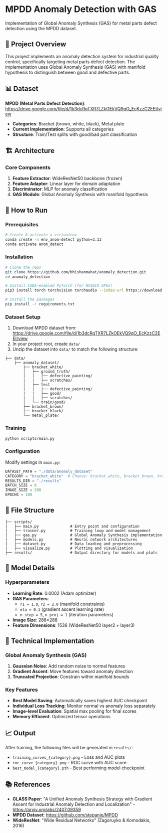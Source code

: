 # MPDD Anomaly Detection with GAS

Implementation of Global Anomaly Synthesis (GAS) for metal parts defect detection using the MPDD dataset.

## 🎯 Project Overview

This project implements an anomaly detection system for industrial quality control, specifically targeting metal parts defect detection. The implementation uses Global Anomaly Synthesis (GAS) with manifold hypothesis to distinguish between good and defective parts.

## 📊 Dataset

**MPDD (Metal Parts Defect Detection)**: https://drive.google.com/file/d/1b3dcRqTXR7LZkOEkVQ9qO_EcKzzC2EEI/view
- **Categories**: Bracket (brown, white, black), Metal plate
- **Current Implementation**: Supports all categories
- **Structure**: Train/Test splits with good/bad part classification

## 🏗️ Architecture

### Core Components
1. **Feature Extractor**: WideResNet50 backbone (frozen)
2. **Feature Adaptor**: Linear layer for domain adaptation  
3. **Discriminator**: MLP for anomaly classification
4. **GAS Module**: Global Anomaly Synthesis with manifold hypothesis

## 🚀 How to Run

### Prerequisites
```bash
# Create & activate a virtualenv
conda create -n env_anom-detect python=3.13
conda activate anom_detect
```

### Installation
```bash
# Clone the repo
git clone https://github.com/bhishanmahat/anomaly_detection.git
cd anomaly_detection

# Install CUDA‑enabled PyTorch (for NVIDIA GPUs)
pip3 install torch torchvision torchaudio --index-url https://download.pytorch.org/whl/cu128

# Install the packages
pip install -r requirements.txt

```

### Dataset Setup
1. Download MPDD dataset from: https://drive.google.com/file/d/1b3dcRqTXR7LZkOEkVQ9qO_EcKzzC2EEI/view
2. In your project root, create `data/`
3. Unzip the dataset into `data/` to match the following structure:
```
├── data/
    ├── anomaly_dataset/
        ├── bracket_white/
        │   ├── ground_truth/
        |   |   ├── defective_painting/
        |   |   ├── scratches/ 
        │   ├── test
        |   |   ├── defective_painting/
        |   |   ├── good/
        |   |   ├── scratches/ 
        │   └── train/good/
        ├── bracket_brown/
        ├── bracket_black/
        └── metal_plate/
```

### Training
```bash
python scripts/main.py
```

### Configuration
Modify settings in `main.py`:
```python
DATASET_PATH = "./data/anomaly_dataset"
CATEGORY = "bracket_white"  # Choose: bracket_white, bracket_brown, bracket_black, metal_plate
RESULTS_DIR = "./results"
BATCH_SIZE = 8
IMAGE_SIZE = 288
EPOCHS = 100
```

## 📁 File Structure

```
├── scripts/
|   ├── main.py              # Entry point and configuration
|   ├── trainer.py           # Training loop and model management
|   ├── gas.py               # Global Anomaly Synthesis implementation
|   ├── models.py            # Neural network architectures
|   ├── dataset.py           # Data loading and preprocessing
|   ├── visualize.py         # Plotting and visualization
├── results/                 # Output directory for models and plots
```

## 🔧 Model Details

### Hyperparameters
- **Learning Rate**: 0.0002 (Adam optimizer)
- **GAS Parameters**:
  - `r1 = 1.0`, `r2 = 2.0` (manifold constraints)
  - `eta = 0.1` (gradient ascent learning rate)
  - `n_step = 5`, `n_proj = 1` (iteration parameters)
- **Image Size**: 288×288
- **Feature Dimensions**: 1536 (WideResNet50 layer2 + layer3)

## 🔬 Technical Implementation

### Global Anomaly Synthesis (GAS)
1. **Gaussian Noise**: Add random noise to normal features
2. **Gradient Ascent**: Move features toward anomaly direction  
3. **Truncated Projection**: Constrain within manifold bounds

### Key Features
- **Best Model Saving**: Automatically saves highest AUC checkpoint
- **Individual Loss Tracking**: Monitor normal vs anomaly loss separately
- **Image-level Evaluation**: Spatial max pooling for final scores
- **Memory Efficient**: Optimized tensor operations

## 📈 Output

After training, the following files will be generated in `results/`:
- `training_curves_{category}.png` - Loss and AUC plots
- `roc_curve_{category}.png` - ROC curve with AUC score
- `best_model_{category}.pth` - Best performing model checkpoint

## 📚 References

- **GLASS Paper**: "A Unified Anomaly Synthesis Strategy with Gradient Ascent for Industrial Anomaly Detection and Localization" - https://arxiv.org/abs/2407.09359
- **MPDD Dataset**: https://github.com/stepanje/MPDD
- **WideResNet**: "Wide Residual Networks" (Zagoruyko & Komodakis, 2016)
